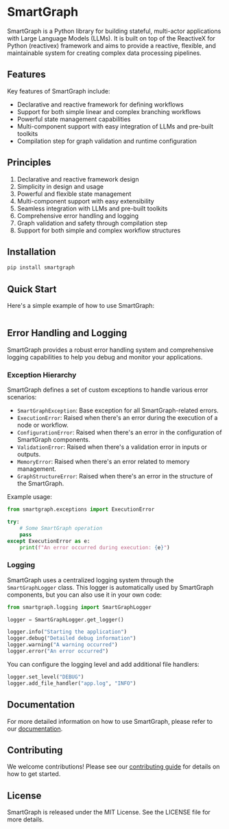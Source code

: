 # SmartGraph

SmartGraph is a Python library for building stateful, multi-actor applications with Large Language Models (LLMs). It is built on top of the ReactiveX for Python (reactivex) framework and aims to provide a reactive, flexible, and maintainable system for creating complex data processing pipelines.

## Features

Key features of SmartGraph include:

- Declarative and reactive framework for defining workflows
- Support for both simple linear and complex branching workflows
- Powerful state management capabilities
- Multi-component support with easy integration of LLMs and pre-built toolkits
- Compilation step for graph validation and runtime configuration

## Principles

1. Declarative and reactive framework design
2. Simplicity in design and usage
3. Powerful and flexible state management
4. Multi-component support with easy extensibility
5. Seamless integration with LLMs and pre-built toolkits
6. Comprehensive error handling and logging
7. Graph validation and safety through compilation step
8. Support for both simple and complex workflow structures

## Installation

```bash
pip install smartgraph
```

## Quick Start

Here's a simple example of how to use SmartGraph:

```python

```

## Error Handling and Logging

SmartGraph provides a robust error handling system and comprehensive logging capabilities to help you debug and monitor your applications.

### Exception Hierarchy

SmartGraph defines a set of custom exceptions to handle various error scenarios:

- `SmartGraphException`: Base exception for all SmartGraph-related errors.
- `ExecutionError`: Raised when there's an error during the execution of a node or workflow.
- `ConfigurationError`: Raised when there's an error in the configuration of SmartGraph components.
- `ValidationError`: Raised when there's a validation error in inputs or outputs.
- `MemoryError`: Raised when there's an error related to memory management.
- `GraphStructureError`: Raised when there's an error in the structure of the SmartGraph.

Example usage:

```python
from smartgraph.exceptions import ExecutionError

try:
    # Some SmartGraph operation
    pass
except ExecutionError as e:
    print(f"An error occurred during execution: {e}")
```

### Logging

SmartGraph uses a centralized logging system through the `SmartGraphLogger` class. This logger is automatically used by SmartGraph components, but you can also use it in your own code:

```python
from smartgraph.logging import SmartGraphLogger

logger = SmartGraphLogger.get_logger()

logger.info("Starting the application")
logger.debug("Detailed debug information")
logger.warning("A warning occurred")
logger.error("An error occurred")
```

You can configure the logging level and add additional file handlers:

```python
logger.set_level("DEBUG")
logger.add_file_handler("app.log", "INFO")
```

## Documentation

For more detailed information on how to use SmartGraph, please refer to our [documentation](link-to-your-documentation).

## Contributing

We welcome contributions! Please see our [contributing guide](link-to-contributing-guide) for details on how to get started.

## License

SmartGraph is released under the MIT License. See the LICENSE file for more details.
